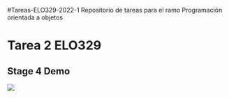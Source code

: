 #Tareas-ELO329-2022-1
Repositorio de tareas para el ramo Programación orientada a objetos

# Tarea 2 ELO329
## Stage 4 Demo
![](https://github.com/iwayato/Tareas-POO/blob/main/Tarea_2/Stage4.gif)
